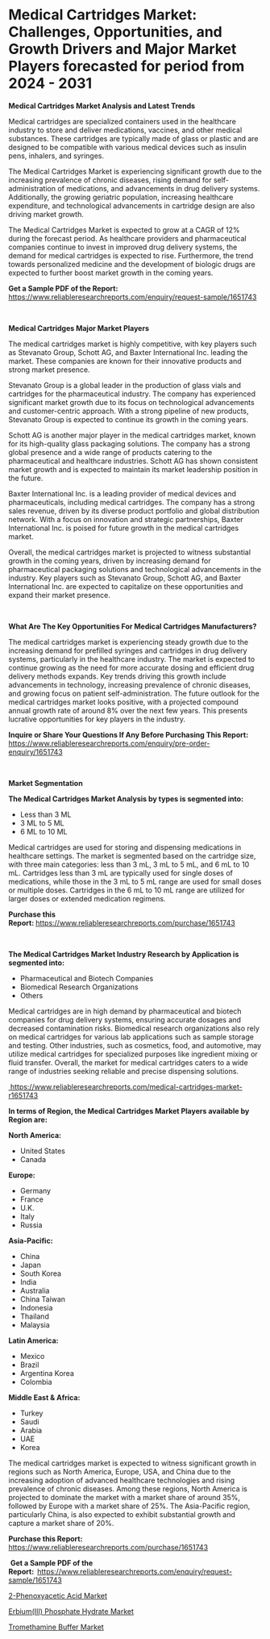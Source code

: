 <p><h1>Medical Cartridges Market: Challenges, Opportunities, and Growth Drivers and Major Market Players forecasted for period from 2024 - 2031</h1></p><p><strong>Medical Cartridges Market Analysis and Latest Trends</strong></p>
<p><p>Medical cartridges are specialized containers used in the healthcare industry to store and deliver medications, vaccines, and other medical substances. These cartridges are typically made of glass or plastic and are designed to be compatible with various medical devices such as insulin pens, inhalers, and syringes.</p><p>The Medical Cartridges Market is experiencing significant growth due to the increasing prevalence of chronic diseases, rising demand for self-administration of medications, and advancements in drug delivery systems. Additionally, the growing geriatric population, increasing healthcare expenditure, and technological advancements in cartridge design are also driving market growth.</p><p>The Medical Cartridges Market is expected to grow at a CAGR of 12% during the forecast period. As healthcare providers and pharmaceutical companies continue to invest in improved drug delivery systems, the demand for medical cartridges is expected to rise. Furthermore, the trend towards personalized medicine and the development of biologic drugs are expected to further boost market growth in the coming years.</p></p>
<p><strong>Get a Sample PDF of the Report:&nbsp;</strong> <a href="https://www.reliableresearchreports.com/enquiry/request-sample/1651743">https://www.reliableresearchreports.com/enquiry/request-sample/1651743</a></p>
<p>&nbsp;</p>
<p><strong>Medical Cartridges Major Market Players</strong></p>
<p><p>The medical cartridges market is highly competitive, with key players such as Stevanato Group, Schott AG, and Baxter International Inc. leading the market. These companies are known for their innovative products and strong market presence.</p><p>Stevanato Group is a global leader in the production of glass vials and cartridges for the pharmaceutical industry. The company has experienced significant market growth due to its focus on technological advancements and customer-centric approach. With a strong pipeline of new products, Stevanato Group is expected to continue its growth in the coming years.</p><p>Schott AG is another major player in the medical cartridges market, known for its high-quality glass packaging solutions. The company has a strong global presence and a wide range of products catering to the pharmaceutical and healthcare industries. Schott AG has shown consistent market growth and is expected to maintain its market leadership position in the future.</p><p>Baxter International Inc. is a leading provider of medical devices and pharmaceuticals, including medical cartridges. The company has a strong sales revenue, driven by its diverse product portfolio and global distribution network. With a focus on innovation and strategic partnerships, Baxter International Inc. is poised for future growth in the medical cartridges market.</p><p>Overall, the medical cartridges market is projected to witness substantial growth in the coming years, driven by increasing demand for pharmaceutical packaging solutions and technological advancements in the industry. Key players such as Stevanato Group, Schott AG, and Baxter International Inc. are expected to capitalize on these opportunities and expand their market presence.</p></p>
<p>&nbsp;</p>
<p><strong>What Are The Key Opportunities For Medical Cartridges Manufacturers?</strong></p>
<p><p>The medical cartridges market is experiencing steady growth due to the increasing demand for prefilled syringes and cartridges in drug delivery systems, particularly in the healthcare industry. The market is expected to continue growing as the need for more accurate dosing and efficient drug delivery methods expands. Key trends driving this growth include advancements in technology, increasing prevalence of chronic diseases, and growing focus on patient self-administration. The future outlook for the medical cartridges market looks positive, with a projected compound annual growth rate of around 8% over the next few years. This presents lucrative opportunities for key players in the industry.</p></p>
<p><strong>Inquire or Share Your Questions If Any Before Purchasing This Report:</strong> <a href="https://www.reliableresearchreports.com/enquiry/pre-order-enquiry/1651743">https://www.reliableresearchreports.com/enquiry/pre-order-enquiry/1651743</a></p>
<p>&nbsp;</p>
<p><strong>Market Segmentation</strong></p>
<p><strong>The Medical Cartridges Market Analysis by types is segmented into:</strong></p>
<p><ul><li>Less than 3 ML</li><li>3 ML to 5 ML</li><li>6 ML to 10 ML</li></ul></p>
<p><p>Medical cartridges are used for storing and dispensing medications in healthcare settings. The market is segmented based on the cartridge size, with three main categories: less than 3 mL, 3 mL to 5 mL, and 6 mL to 10 mL. Cartridges less than 3 mL are typically used for single doses of medications, while those in the 3 mL to 5 mL range are used for small doses or multiple doses. Cartridges in the 6 mL to 10 mL range are utilized for larger doses or extended medication regimens.</p></p>
<p><strong>Purchase this Report:&nbsp;</strong><a href="https://www.reliableresearchreports.com/purchase/1651743">https://www.reliableresearchreports.com/purchase/1651743</a></p>
<p>&nbsp;</p>
<p><strong>The Medical Cartridges Market Industry Research by Application is segmented into:</strong></p>
<p><ul><li>Pharmaceutical and Biotech Companies</li><li>Biomedical Research Organizations</li><li>Others</li></ul></p>
<p><p>Medical cartridges are in high demand by pharmaceutical and biotech companies for drug delivery systems, ensuring accurate dosages and decreased contamination risks. Biomedical research organizations also rely on medical cartridges for various lab applications such as sample storage and testing. Other industries, such as cosmetics, food, and automotive, may utilize medical cartridges for specialized purposes like ingredient mixing or fluid transfer. Overall, the market for medical cartridges caters to a wide range of industries seeking reliable and precise dispensing solutions.</p></p>
<p><a href="https://www.reliableresearchreports.com/medical-cartridges-market-r1651743">&nbsp;https://www.reliableresearchreports.com/medical-cartridges-market-r1651743</a></p>
<p><strong>In terms of Region, the Medical Cartridges Market Players available by Region are:</strong></p>
<p>
    <p> <strong> North America: </strong>
        <ul>
            <li>United States</li>
            <li>Canada</li>
        </ul>
        </p> 
    <p> <strong> Europe: </strong>
        <ul>
            <li>Germany</li>
            <li>France</li>
            <li>U.K.</li>
            <li>Italy</li>
            <li>Russia</li>
        </ul>
        </p> 
    <p> <strong> Asia-Pacific: </strong>
        <ul>
            <li>China</li>
            <li>Japan</li>
            <li>South Korea</li>
            <li>India</li>
            <li>Australia</li>
            <li>China Taiwan</li>
            <li>Indonesia</li>
            <li>Thailand</li>
            <li>Malaysia</li>
        </ul>
        </p> 
    <p> <strong> Latin America: </strong>
        <ul>
            <li>Mexico</li>
            <li>Brazil</li>
            <li>Argentina Korea</li>
            <li>Colombia</li>
        </ul>
        </p> 
    <p> <strong> Middle East & Africa: </strong>
        <ul>
            <li>Turkey</li>
            <li>Saudi</li>
            <li>Arabia</li>
            <li>UAE</li>
            <li>Korea</li>
        </ul>
    </p>
    </p>
<p><p>The medical cartridges market is expected to witness significant growth in regions such as North America, Europe, USA, and China due to the increasing adoption of advanced healthcare technologies and rising prevalence of chronic diseases. Among these regions, North America is projected to dominate the market with a market share of around 35%, followed by Europe with a market share of 25%. The Asia-Pacific region, particularly China, is also expected to exhibit substantial growth and capture a market share of 20%.</p></p>
<p><strong>Purchase this Report: </strong><a href="https://www.reliableresearchreports.com/purchase/1651743">https://www.reliableresearchreports.com/purchase/1651743</a></p>
<p>&nbsp;<strong>Get a Sample PDF of the Report:&nbsp;&nbsp;</strong><a href="https://www.reliableresearchreports.com/enquiry/request-sample/1651743">https://www.reliableresearchreports.com/enquiry/request-sample/1651743</a></p>
<p><strong></strong></p>
<p><p><a href="https://spotless-saver-8fd.notion.site/2-Phenoxyacetic-Acid-Market-Analysis-and-Sze-Forecasted-for-period-from-2024-to-2031-151d4705c4794efa9680a550f5714608">2-Phenoxyacetic Acid Market</a></p><p><a href="https://issuu.com/reportprime-2/docs/erbiumiii-phosphate-hydrate-market-size-2030.pptx">Erbium(III) Phosphate Hydrate Market</a></p><p><a href="https://github.com/RichRobinson5/Market-Research-Report-List-4/blob/main/tromethamine-buffer-market.md">Tromethamine Buffer Market</a></p></p>